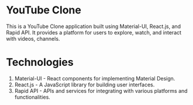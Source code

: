 # YouTube Clone
  This is a YouTube Clone application built using Material-UI, React.js, and Rapid API. It provides a platform for users to explore, watch, and interact with  videos, channels.

# Technologies
  1. Material-UI - React components for implementing Material Design.  
  2. React.js - A JavaScript library for building user interfaces.  
  3. Rapid API - APIs and services for integrating with various platforms and functionalities.  
